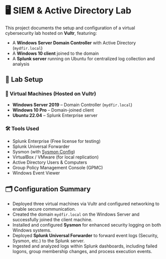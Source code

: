 # 🖥️ SIEM & Active Directory Lab

This project documents the setup and configuration of a virtual cybersecurity lab hosted on **Vultr**, featuring:

- A **Windows Server Domain Controller** with Active Directory (`mydfir.local`)
- A **Windows 10 client** joined to the domain
- A **Splunk server** running on Ubuntu for centralized log collection and analysis

## 🔧 Lab Setup

### 🧱 Virtual Machines (Hosted on Vultr)
- **Windows Server 2019** – Domain Controller (`mydfir.local`)
- **Windows 10 Pro** – Domain-joined client
- **Ubuntu 22.04** – Splunk Enterprise server

### 🛠 Tools Used
- Splunk Enterprise (Free license for testing)
- Splunk Universal Forwarder
- Sysmon (with [Sysmon Config](https://github.com/olafhartong/sysmon-modular))
- VirtualBox / VMware (for local replication)
- Active Directory Users & Computers
- Group Policy Management Console (GPMC)
- Windows Event Viewer

## 🗂️ Configuration Summary

- Deployed three virtual machines via Vultr and configured networking to enable secure communication.
- Created the domain `mydfir.local` on the Windows Server and successfully joined the client machine.
- Installed and configured **Sysmon** for enhanced security logging on both Windows systems.
- Deployed **Splunk Universal Forwarder** to forward event logs (Security, Sysmon, etc.) to the Splunk server.
- Ingested and analyzed logs within Splunk dashboards, including failed logons, group membership changes, and process execution events.

#
